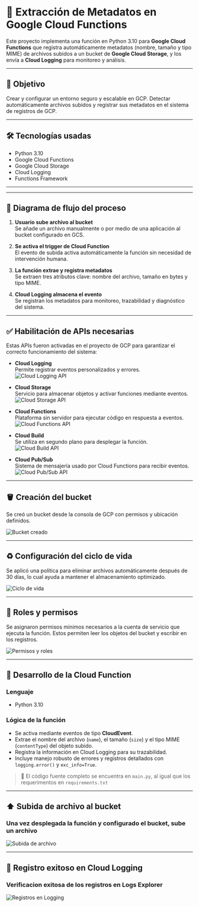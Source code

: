 # 📂 Extracción de Metadatos en Google Cloud Functions

Este proyecto implementa una función en Python 3.10 para **Google Cloud Functions** que registra automáticamente metadatos (nombre, tamaño y tipo MIME) de archivos subidos a un bucket de **Google Cloud Storage**, y los envía a **Cloud Logging** para monitoreo y análisis.

---

## 🚀 Objetivo

Crear y configurar un entorno seguro y escalable en GCP.
Detectar automáticamente archivos subidos y registrar sus metadatos en el sistema de registros de GCP.

---

## 🛠️ Tecnologías usadas

- Python 3.10
- Google Cloud Functions 
- Google Cloud Storage
- Cloud Logging
- Functions Framework 

---


---

## 🔄 Diagrama de flujo del proceso

1. **Usuario sube archivo al bucket**  
   Se añade un archivo manualmente o por medio de una aplicación al bucket configurado en GCS.

2. **Se activa el trigger de Cloud Function**  
   El evento de subida activa automáticamente la función sin necesidad de intervención humana.

3. **La función extrae y registra metadatos**  
   Se extraen tres atributos clave: nombre del archivo, tamaño en bytes y tipo MIME.

4. **Cloud Logging almacena el evento**  
   Se registran los metadatos para monitoreo, trazabilidad y diagnóstico del sistema.


---

## ✅ Habilitación de APIs necesarias

Estas APIs fueron activadas en el proyecto de GCP para garantizar el correcto funcionamiento del sistema:

- **Cloud Logging**  
  Permite registrar eventos personalizados y errores.  
  ![Cloud Logging API](img/APi_Loggin.png)

- **Cloud Storage**  
  Servicio para almacenar objetos y activar funciones mediante eventos.  
  ![Cloud Storage API](img/Api_storage.png)

- **Cloud Functions**  
  Plataforma sin servidor para ejecutar código en respuesta a eventos.  
  ![Cloud Functions API](img/Api_funtions.png)

- **Cloud Build**  
  Se utiliza en segundo plano para desplegar la función.  
  ![Cloud Build API](img/Api_Build.png)

- **Cloud Pub/Sub**  
  Sistema de mensajería usado por Cloud Functions para recibir eventos.  
  ![Cloud Pub/Sub API](img/Api_Pub_Sub.png)

---

## 🪣 Creación del bucket

Se creó un bucket desde la consola de GCP con permisos y ubicación definidos.

![Bucket creado](img/bucket_creado.png)

---

## ♻️ Configuración del ciclo de vida

Se aplicó una política para eliminar archivos automáticamente después de 30 días, lo cual ayuda a mantener el almacenamiento optimizado.

![Ciclo de vida](img/lifecycle.png)

---

## 🔐 Roles y permisos

Se asignaron permisos mínimos necesarios a la cuenta de servicio que ejecuta la función. Estos permiten leer los objetos del bucket y escribir en los registros.

![Permisos y roles](img/Rol_permisos.png)

---

## 🧠 Desarrollo de la Cloud Function

### Lenguaje
- Python 3.10

### Lógica de la función
- Se activa mediante eventos de tipo **CloudEvent**.
- Extrae el nombre del archivo (`name`), el tamaño (`size`) y el tipo MIME (`contentType`) del objeto subido.
- Registra la información en Cloud Logging para su trazabilidad.
- Incluye manejo robusto de errores y registros detallados con `logging.error()` y `exc_info=True`.

> 🔧 El código fuente completo se encuentra en `main.py`, al igual que los requerimentos en `requirements.txt`

---

## ⬆️ Subida de archivo al bucket

### Una vez desplegada la función y configurado el bucket, sube un archivo 

![Subida de archivo](img/carga_archivo_bucket.png)

---

## 📘 Registro exitoso en Cloud Logging

### Verificacion exitosa de los registros en Logs Explorer

![Registros en Logging](img/Registros.png)

